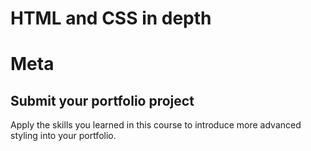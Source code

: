 # HTML and CSS in depth
# Meta

## Submit your portfolio project


Apply the skills you learned in this course to introduce more advanced styling into your portfolio.